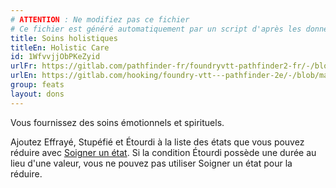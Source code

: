 ```yaml
---
# ATTENTION : Ne modifiez pas ce fichier
# Ce fichier est généré automatiquement par un script d'après les données du module Foundry VTT officiel et de sa traduction
title: Soins holistiques
titleEn: Holistic Care
id: 1WfvvjjObPKeZyid
urlFr: https://gitlab.com/pathfinder-fr/foundryvtt-pathfinder2-fr/-/blob/master/data/feats/1WfvvjjObPKeZyid.htm
urlEn: https://gitlab.com/hooking/foundry-vtt---pathfinder-2e/-/blob/master/packs/data/feats.db/holistic-care.json
group: feats
layout: dons
---
```

Vous fournissez des soins émotionnels et spirituels.

Ajoutez <a class="entity-link" data-pack="pf2e.conditionitems" data-id="TBSHQspnbcqxsmjL" draggable="true"><i class="fas fa-book-open"></i>Effrayé</a>, <a class="entity-link" data-pack="pf2e.conditionitems" data-id="e1XGnhKNSQIm5IXg" draggable="true"><i class="fas fa-book-open"></i>Stupéfié</a> et <a class="entity-link" data-pack="pf2e.conditionitems" data-id="dfCMdR4wnpbYNTix" draggable="true"><i class="fas fa-book-open"></i>Étourdi</a> à la liste des états que vous pouvez réduire avec [Soigner un état](soigner-un-état.md). Si la condition Étourdi possède une durée au lieu d'une valeur, vous ne pouvez pas utiliser Soigner un état pour la réduire.


